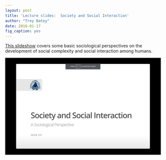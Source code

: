 ```yaml
---
layout: post
title: 'Lecture slides:  Society and Social Interaction'
author: "Trey Batey"
date: 2016-01-17
fig_caption: yes
---
```




[This slideshow](http://tbatey.org/Soc101/SocietySocialInteraction.html#1) covers some basic sociological perspectives on the development of social complexity and social interaction among humans.

![Click the link above to access the slideshow.](/figure/source/2016-01-17-society-lecture/slides_screenshot.png)

